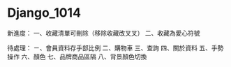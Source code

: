# Django_1014
新進度：
一、收藏清單可刪除（移除收藏改叉叉）
二、收藏為愛心符號

待處理：
ㄧ、會員資料存手部比例
二、購物車
三、查詢
四、關於資料
五、手勢操作
六、顏色
七、品牌商品區隔
八、背景顏色切換
